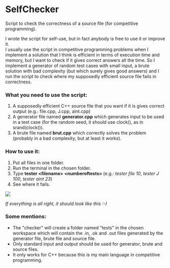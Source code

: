 # SelfChecker
Script to check the correctness of a source file (for competitive programming).<br/>

I wrote the script for self-use, but in fact anybody is free to use it or improve it. <br/>
I usually use the script in competitive programming problems when I implement a solution that I think is efficient in terms of execution time and memory, but I want to check if it gives correct answers all the time. So I implement a generator of random test cases with small input, a brute solution with bad complexity (but which surely gives good answers) and I run the script to check where my supposedly efficient source file fails in correctness.

### What you need to use the script:

1. A supposedly efficient C++ source file that you want if it is gives correct output (e.g.: file.cpp, J.cpp, aint.cpp)
2. A generator file named <b>generator.cpp</b> which generates input to be used in a test case (for the random seed, it should use clock(), as in srand(clock()).
3. A brute file named <b>brut.cpp</b> which correctly solves the problem (probably in a bad complexity, but at least it works).

### How to use it:

1. Put all files in one folder.
2. Run the terminal in the chosen folder.
3. Type <b>tester \<filename\> \<numberoftests\> </b> (e.g.: <i>tester file 10</i>, <i>tester J 100</i>, <i>tester aint 23</i>)
4. See where it fails.

<img src="http://i68.tinypic.com/4se72w.jpg"/><br/>

<i>If everything is all right, it should look like this :-) </i>

### Some mentions:

- The "checker" will create a folder named "tests" in the chosen workspace which will contain the .in, .ok and .out files generated by the generator file, brute file and source file.
- Only standard input and output should be used for generator, brute and source files.
- It only works for C++ because this is my main language in competitive programming.
